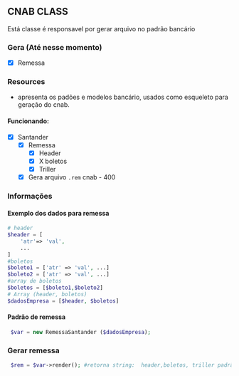 ## CNAB CLASS

Está classe é responsavel por gerar arquivo no padrão bancário

### Gera  (Até nesse momento)
 - [x] Remessa

### Resources

- apresenta os padões e modelos bancário, usados como esqueleto para geração do cnab.

#### Funcionando:
- [x] Santander
    - [x] Remessa 
        -[x] Header
        -[x] X boletos
        -[x] Triller
    - [x] Gera arquivo `.rem` cnab - 400

### Informações

#### Exemplo dos dados para remessa

```php
# header
$header = [
    'atr'=> 'val',
    ...
]
#boletos
$boleto1 = ['atr' => 'val', ...]
$boleto2 = ['atr' => 'val', ...]
#array de boletos
$boletos = [$boleto1,$boleto2]
# Array (header, boletos)
$dadosEmpresa = [$header, $boletos]

```

#### Padrão de remessa
    
```php
 $var = new RemessaSantander ($dadosEmpresa);

```
### Gerar remessa
```php
 $rem = $var->render(); #retorna string:  header,boletos, triller padrão cnab 400

```